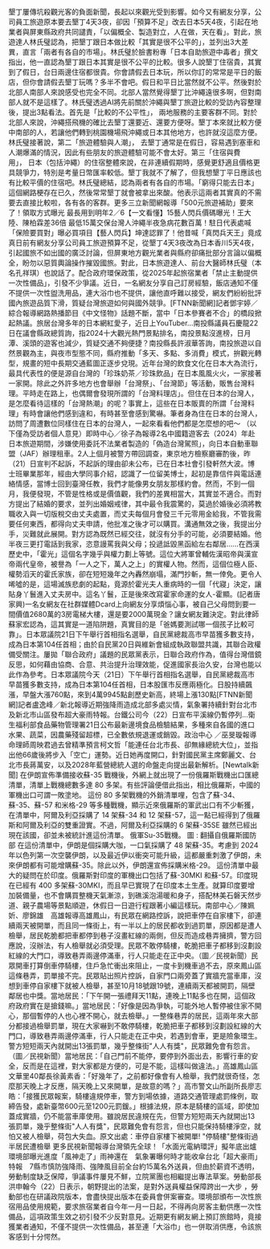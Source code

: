 墾丁屢傳坑殺觀光客的負面新聞，長起以來觀光受到影響。如今又有網友分享，公司員工旅遊原本要去墾丁4天3夜，卻因「預算不足」改去日本5天4夜，引起在地業者與屏東縣政府共同譴責，「以偏概全、製造對立，人在做，天在看」。對此，旅遊達人林氏璧認為，把墾丁跟日本做比較「其實是很不公平的」，並列出3大差異，直言「兩者有各自的市場」。林氏璧於臉書粉專「日本自助旅遊中毒者」撰文指出，他一直認為墾丁跟日本其實是很不公平的比較。很多人說墾丁住宿貴，其實到了假日，台日兩邊住宿都很貴。你會請假去日本玩，所以你訂的常常是平日的飯店，但你會請假去墾丁玩嗎？多半不會吧。假日和平日比當然就不公平。然後對於北部人南部人來說感受也完全不同。北部人當然覺得墾丁比沖繩遠很多啊，但對南部人就不是這樣了。林氏璧透過AI將先前關於沖繩與墾丁旅遊比較的受訪內容整理後，提出3點看法。首先是「比較的不公平性」， 兩地服務的主要客群不同。對於北部人來說，沖繩搭飛機的確比去墾丁還要近、還要方便呀。墾丁本來就比較方便中南部的人，若讓他們轉到桃園機場飛沖繩或日本其他地方，也許就沒這麼方便。林氏璧接著說，第二「旅遊體驗與人潮」， 去墾丁通常是在假日，容易遇到塞車和人潮爆滿的情況，因此有些朋友的旅遊體驗可能不會太好。第三「住宿與費用」， 日本（包括沖繩）的住宿整體來說，在非連續假期時，感覺更舒適且價格更具競爭力，特別是考量日幣匯率較低。墾丁我就不了解了，但我想墾丁平日應該也有比較平價的住宿吧。林氏璧總結，認為兩者有各自的市場。「窮得只能去日本」這個網路梗存在已久，然後常常墾丁就會被拿出來酸。他表示這兩者其實真的不需要去直接比較啦，各有各的客群。更多三立新聞網報導「500元旅遊補助」要來了！領取方式曝光 最長用到明年2／6【一文看懂】15藝人閃兵價碼曝光！王大陸、陳柏霖差36倍 最低15萬交保台灣人沖繩半夜急病花數百萬！駐日代表處喊「保險要買對」曝必買項目【藝人閃兵】坤達認罪了！他昔喊「真閃兵天王」竟成真日前有網友分享公司員工旅遊預算不足，從墾丁4天3夜改為日本香川5天4夜，引起國旅不如出國的廣泛討論，但屏東地方觀光業者與縣府卻痛批部分言論以偏概全，盼勿以惡質輿論操作摧毀國旅。對此，日本旅遊達人、前台大醫師林氏璧（本名孔祥琪）也說話了。配合政府環保政策，從2025年起旅宿業者「禁止主動提供一次性備品」，引發不少爭議。近日，一名網友分享自己訂房經驗，飯店通知不僅不提供一次性盥洗用品，連大浴巾也不提供，讓他直呼難以接受，網友們紛紛批評國內旅遊品質下滑，質疑台灣旅遊如何與國外競爭。[FTNN新聞網]記者鄧宇婷／綜合報導網路熱播節目《中文怪物》話題不斷，當中「日本參賽者不合」的橋段掀起熱議。旅居台灣多年的日本網紅愛子，近日上YouTuber...南投縣議員石慶龍22日在議會縣政總質詢，指2024十大觀光熱門景點排名，南投景點沒進榜，日月潭、溪頭的遊客也減少，質疑交通不夠便捷？南投縣長許淑華答詢，南投旅遊以自然景觀為主，與夜市型態不同，縣府推動「多天、多點、多消費」模式，拚觀光轉型，規畫的短中長期交通藍圖正逐步兌現。近年台灣的飲食文化在日本大為流行，最具代表性的便是源自台灣的「珍珠奶茶／珍珠飲品」在日本風風火火，一家接著一家開。除此之外許多地方也會舉辦「台灣祭」、「台灣節」等活動，販售台灣料理。平時走在路上，也偶爾會發現所謂的「台灣料理店」。但住在日本的台灣人，是怎麼看待這樣的「台灣熱潮」的呢？事實上，這些在日本販賣的所謂「台灣料理」有時會讓他們感到違和，有時甚至會感到驚嚇。筆者身為住在日本的台灣人，訪問了周遭數位同樣住在日本的台灣人，一起來看看他們都是怎麼想的吧～ （以下僅為受訪者個人意見）即時中心／徐子為報導2名中國籍遊客去（2024）年赴日本旅遊期間，涉嫌使用委託不法業者製造的「偽造台灣駕照」，向日本自動車聯盟（JAF）辦理租車。2人上個月被警方帶回調查，東京地方檢察廳審酌後，昨（21）日宣判不起訴，不起訴的理由卻未公布，已在日本社會引發軒然大波。博士班畢業那年，經由大學同事介紹，認識了一位留美博士，起初是靠信件與電話連絡情感，當博士回到臺灣任教，我們才能像男女朋友那樣約會。然而，不到一個月，我便發現，不管是性格或是價值觀，我們的差異相當大，其實並不適合。而對方提出了結婚的要求，並列出婚姻戒律，其中最令我震驚的，莫過於婚後必須將教職收入與一切版稅交由丈夫處置，而丈夫每個月會發三千元零用金給我，不管我需要任何東西，都得向丈夫申請，他批准之後才可以購買。溝通無效之後，我提出分手，災難就此展開。對方認為既然已經交往，就沒有分手的可能，必須要結婚。他半夜三更打電話到我家，恣意謾罵我與父母；投遞詆毀黑函給左右鄰居……在西漢歷史中，「霍光」這個名字幾乎與權力劃上等號。這位大將軍曾輔佐漢昭帝與漢宣帝兩代皇帝，被譽為「一人之下，萬人之上」的實權人物。然而，這個位極人臣、權勢滔天的霍氏家族，卻在短短幾年之內轟然崩塌，滿門抄斬，無一倖免。更令人唏噓的是，這場滅族悲劇的起點，竟源於霍光夫人重病時的一個「代寢」決定，讓貼身丫鬟進入丈夫房中。這名丫鬟，正是後來改寫霍家命運的女人-霍顯。(記者唐家興)一名女網友在社群媒體Dcard上向網友分享煩惱心事，被自己父母問到要一間價值2680萬的3房電梯大樓，還是要2000萬現金？讓女網友難決定。對此律師蘇家宏認為，這其實是一道陷阱題，真實目的是「爸媽要測試哪一個孩子比較可靠」。日本眾議院21日下午舉行首相指名選舉，自民黨總裁高市早苗獲多數支持，成為日本第104任首相；由於自民黨20日與維新會組成執政聯盟共識，其聯合政權備受關注。屢拋「聯合政府」議題的民眾黨表示，日聯合政府作為，值得台灣借鏡反思，如何藉由協商、合意、共治提升治理效能，促進國家長治久安，台灣也能以此作為參考。日本眾議院今天（21日）下午舉行首相指名選舉，自民黨總裁高市早苗獲多數支持，成為日本第104任首相，日本股匯市反應兩極化。日股持續飆漲，早盤大漲760點，來到4萬9945點創歷史新高，終場上漲130點[FTNN新聞網]記者盧逸峰／新北報導近期強降雨造成北部多處災情，氣象署持續針對台北市及新北市山區發布超大豪雨特報。台鐵公司今（22）日宣布平溪線仍暫停列...衛生福利部食品藥物管理署21日公布最新邊境食品檢驗結果，多種來自各國的進口水果、蔬菜，因農藥殘留超標，已全數依規退運或銷毀。政治中心 ／巫旻璇報導命理師周映君過去曾精準預言柯文哲「能連任台北市長、卻無緣總統大位」，並指出他66歲後將步入「空亡」運勢。近日她再度開口，針對國民黨主席鄭麗文、台北市長蔣萬安，以及2028年藍營總統人選的命盤走向提出最新解析。[Newtalk新聞] 在伊朗宣佈準備接收蘇-35 戰機後，外網上就出現了一份俄羅斯戰機出口匯總清單，清單上戰機總數多達 80 多架。有些評論便借此指出，相比俄羅斯，中國的軍機出口可謂一敗塗地。 這份 80 多架戰機的外銷清單哩，包含了蘇-34、蘇-35、蘇-57 和米格-29 等多種戰機，顯示近來俄羅斯的軍武出口有不少斬獲， 在清單中，阿爾及利亞採購了 14 架蘇-34 和 12 架蘇-57，這一點已經得到了俄羅斯和阿爾及利亞的雙重證實。不過，阿爾及利亞採購的 6 架蘇-35SE 雖然已經出現在該國，卻並未被統計進這份清單。 俄軍Su-35戰機。 圖 : 翻攝自俄羅斯國防部 在這份清單中，伊朗是個採購大咖，一口氣採購了 48 架蘇-35。考慮到 2024 年以色列第一次空襲伊朗，以及最近伊以衝突可能升級，這都嚴重刺激了伊朗，未來伊朗都有可能增購蘇-35。除此以外，伊朗還宣佈採購米格-29。 這份清單中最大的疑問在於印度。俄羅斯對印度的軍機出口包括了蘇-30MKI 和蘇-57。印度現在已經有 400 多架蘇-30MKI，而且早已實現了在印度本土生產。就算印度要增加裝備量，也不會購買整機天氣漸涼，到礁溪泡湯暖和身子，搭配林美石磐天然步道、親子農場等景點順遊，休假日一日遊行程跟著小編這樣玩。南部中心／陳姵妡、廖錦雄　高雄報導高雄鳳山，有民眾在網路控訴，說把車停在自家樓下，卻連續兩天被開單，而且同一條街上，有一半以上的居民都收到過罰單，原因都是遭人檢舉，居民乾脆都把車都停到巷子沒畫紅線的兩側，但反而造成巷弄擁擠，警方回應說，沒辦法，有人檢舉就必須受理。民眾不敢停騎樓，乾脆把車子都移到沒劃設紅線的大門口，導致巷弄兩邊停滿車，行人只能走在正中央。（圖／民視新聞）民眾開車打算倒車停騎樓，住戶急忙衝出來阻止，一度卡到機車過不去，原來鳳山區這條巷弄，罰單接不完。民眾貼出照片控訴，自家門口兩旁蓋了實牆充當車庫，沒想到車停自家樓下就被人檢舉，甚至10月18號跟19號，連續兩天都被開罰，隔壁鄰居也中獎。當地居民：「下午開一張禮拜天11點，連晚上11點多也在開，這個政府政府實在是搶錢嘛。」當地居民：「好像是因為爭執，可能外地人暫停被住家不開心，那個暫停的人也心裡不開心，就去檢舉。」一整條巷弄的居民，這兩年來大部分都接過檢舉罰單，現在大家嚇到不敢停騎樓，乾脆把車子都移到沒劃設紅線的大門口，導致巷弄兩邊停滿車，行人只能走在正中央，若遇到會車，更是險象環生。警方短短兩天內就開出13張罰單，幾乎整條街"人人有獎"，民眾難免會有怨言。（圖／民視新聞）當地居民：「自己門前不能停，要停到外面出去，影響行車的安全，反而是在這裡，對大家都是方便的，可是不能，這樣叫做違法。」高雄鳳山區文華里40鄰長徐黃素香：「好幾年了，之前都好像會有人檢舉，我們就很奇怪，怎麼那天晚上才反應，隔天晚上又來開單，是故意的嗎？」高市警文山所副所長廖志皓：「接獲民眾報案，騎樓違規停車，警方到場依據，道路交通管理處罰條例，取締告發，處新臺幣600元至1200元罰鍰。」根據法規，原本是騎樓的區域，即使加蓋成實牆，仍不能當車庫使用。雖說居民違規在先，但警方短短兩天內就開出13張罰單，幾乎整條街"人人有獎"，民眾難免會有怨言，但也只能保持騎樓淨空，就怕又被人檢舉，荷包大失血。原文出處：車停自家樓下被開單! "停騎樓"整條街過半居民遭檢舉 更多民視新聞報導台灣領先全球！「水面光電納環評」擬年底出爐　環境部曝光進度「風神走了」雨神還在　氣象署曝何時才能收傘台北「超大豪雨」特報　7縣市慎防強降雨、強陣風目前全台約15萬名外送員，但由於薪資不透明，勞動制度缺乏保障，爭議事件屢見不鮮，立院黨團也相繼提出專法草案。勞動部長洪申翰今（22）日表示，朝野提出的法案，是對外送員權益保障跨出一大步 ，勞動部也在研議政院版本，會盡快提出版本在委員會併案審查。環境部頒布一次性旅宿用品使用規範，要求旅宿業者自今年一月一日起，不得再向房客主動供應一次性備品，這項政策生效之初引發不少反對意見。近期更有網友網上預訂旅館時，竟接獲業者通知，不僅不提供一次性備品，甚至連「大浴巾」也一併取消供應，令該旅客感到十分愕然。